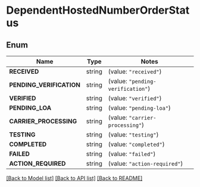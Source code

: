 # DependentHostedNumberOrderStatus

## Enum
Name | Type | Notes
------------ | ------------- | -------------
**RECEIVED** | string | (value: `"received"`)
**PENDING_VERIFICATION** | string | (value: `"pending-verification"`)
**VERIFIED** | string | (value: `"verified"`)
**PENDING_LOA** | string | (value: `"pending-loa"`)
**CARRIER_PROCESSING** | string | (value: `"carrier-processing"`)
**TESTING** | string | (value: `"testing"`)
**COMPLETED** | string | (value: `"completed"`)
**FAILED** | string | (value: `"failed"`)
**ACTION_REQUIRED** | string | (value: `"action-required"`)


[[Back to Model list]](../README.md#documentation-for-models) [[Back to API list]](../README.md#documentation-for-api-endpoints) [[Back to README]](../README.md)


